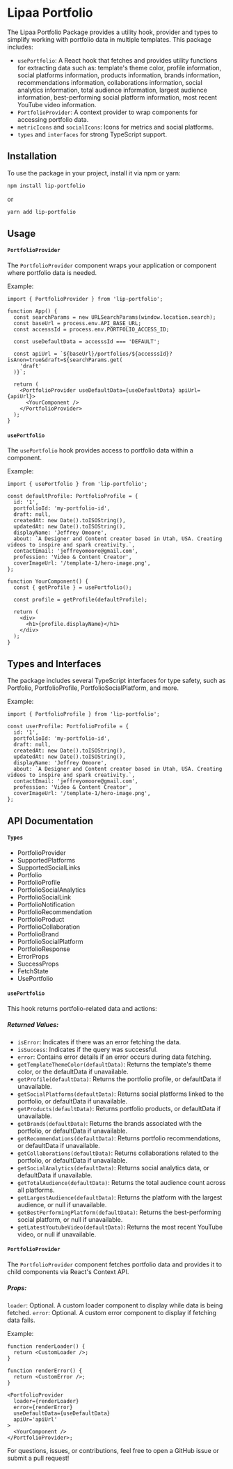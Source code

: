 # Lipaa Portfolio

The Lipaa Portfolio Package provides a utility hook, provider and types to simplify working with portfolio data in multiple templates. This package includes:

- `usePortfolio`: A React hook that fetches and provides utility functions for extracting data such as: template's theme color, profile information, social platforms information, products information, brands information, recommendations information, collaborations information, social analytics information, total audience information, largest audience information, best-performing social platform information, most recent YouTube video information.
- `PortfolioProvider`: A context provider to wrap components for accessing portfolio data.
- `metricIcons` and `socialIcons`: Icons for metrics and social platforms.
- `types` and `interfaces` for strong TypeScript support.

## Installation

To use the package in your project, install it via npm or yarn:

```bash
npm install lip-portfolio
```

or

```bash
yarn add lip-portfolio
```

## Usage

#### `PortfolioProvider`

The `PortfolioProvider` component wraps your application or component where portfolio data is needed.

Example:

```tsx
import { PortfolioProvider } from 'lip-portfolio';

function App() {
  const searchParams = new URLSearchParams(window.location.search);
  const baseUrl = process.env.API_BASE_URL;
  const accesssId = process.env.PORTFOLIO_ACCESS_ID;

  const useDefaultData = accesssId === 'DEFAULT';

  const apiUrl = `${baseUrl}/portfolios/${accesssId}?isAnon=true&draft=${searchParams.get(
    'draft'
  )}`;

  return (
    <PortfolioProvider useDefaultData={useDefaultData} apiUrl={apiUrl}>
      <YourComponent />
    </PortfolioProvider>
  );
}
```

#### `usePortfolio`

The `usePortfolio` hook provides access to portfolio data within a component.

Example:

```tsx
import { usePortfolio } from 'lip-portfolio';

const defaultProfile: PortfolioProfile = {
  id: '1',
  portfolioId: 'my-portfolio-id',
  draft: null,
  createdAt: new Date().toISOString(),
  updatedAt: new Date().toISOString(),
  displayName: 'Jeffrey Omoore',
  about: `A Designer and Content creator based in Utah, USA. Creating videos to inspire and spark creativity.`,
  contactEmail: 'jeffreyomoore@gmail.com',
  profession: 'Video & Content Creator',
  coverImageUrl: '/template-1/hero-image.png',
};

function YourComponent() {
  const { getProfile } = usePortfolio();

  const profile = getProfile(defaultProfile);

  return (
    <div>
      <h1>{profile.displayName}</h1>
    </div>
  );
}
```

## Types and Interfaces

The package includes several TypeScript interfaces for type safety, such as Portfolio, PortfolioProfile, PortfolioSocialPlatform, and more.

Example:

```tsx
import { PortfolioProfile } from 'lip-portfolio';

const userProfile: PortfolioProfile = {
  id: '1',
  portfolioId: 'my-portfolio-id',
  draft: null,
  createdAt: new Date().toISOString(),
  updatedAt: new Date().toISOString(),
  displayName: 'Jeffrey Omoore',
  about: `A Designer and Content creator based in Utah, USA. Creating videos to inspire and spark creativity.`,
  contactEmail: 'jeffreyomoore@gmail.com',
  profession: 'Video & Content Creator',
  coverImageUrl: '/template-1/hero-image.png',
};
```

## API Documentation

#### `Types`

- PortfolioProvider
- SupportedPlatforms
- SupportedSocialLinks
- Portfolio
- PortfolioProfile
- PortfolioSocialAnalytics
- PortfolioSocialLink
- PortfolioNotification
- PortfolioRecommendation
- PortfolioProduct
- PortfolioCollaboration
- PortfolioBrand
- PortfolioSocialPlatform
- PortfolioResponse
- ErrorProps
- SuccessProps
- FetchState
- UsePortfolio

#### `usePortfolio`

This hook returns portfolio-related data and actions:

##### Returned Values:

- `isError`: Indicates if there was an error fetching the data.
- `isSuccess`: Indicates if the query was successful.
- `error`: Contains error details if an error occurs during data fetching.
- `getTemplateThemeColor(defaultData)`: Returns the template's theme color, or the defaultData if unavailable.
- `getProfile(defaultData)`: Returns the portfolio profile, or defaultData if unavailable.
- `getSocialPlatforms(defaultData)`: Returns social platforms linked to the portfolio, or defaultData if unavailable.
- `getProducts(defaultData)`: Returns portfolio products, or defaultData if unavailable.
- `getBrands(defaultData)`: Returns the brands associated with the portfolio, or defaultData if unavailable.
- `getRecommendations(defaultData)`: Returns portfolio recommendations, or defaultData if unavailable.
- `getCollaborations(defaultData)`: Returns collaborations related to the portfolio, or defaultData if unavailable.
- `getSocialAnalytics(defaultData)`: Returns social analytics data, or defaultData if unavailable.
- `getTotalAudience(defaultData)`: Returns the total audience count across all platforms.
- `getLargestAudience(defaultData)`: Returns the platform with the largest audience, or null if unavailable.
- `getBestPerformingPlatform(defaultData)`: Returns the best-performing social platform, or null if unavailable.
- `getLatestYoutubeVideo(defaultData)`: Returns the most recent YouTube video, or null if unavailable.

#### `PortfolioProvider`

The `PortfolioProvider` component fetches portfolio data and provides it to child components via React's Context API.

##### Props:

`loader`: Optional. A custom loader component to display while data is being fetched.
`error`: Optional. A custom error component to display if fetching data fails.

Example:

```tsx
function renderLoader() {
  return <CustomLoader />;
}

function renderError() {
  return <CustomError />;
}

<PortfolioProvider
  loader={renderLoader}
  error={renderError}
  useDefaultData={useDefaultData}
  apiUr='apiUrl'
>
  <YourComponent />
</PortfolioProvider>;
```

For questions, issues, or contributions, feel free to open a GitHub issue or submit a pull request!
